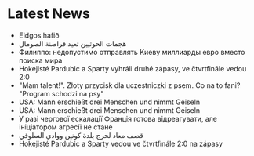 # Latest News
-  Eld­gos hafið
-  هجمات الحوثيين تعيد قراصنة الصومال
-  Филиппо: недопустимо отправлять Киеву миллиарды евро вместо поиска мира
-  Hokejisté Pardubic a Sparty vyhráli druhé zápasy, ve čtvrtfinále vedou 2:0
-  "Mam talent!". Złoty przycisk dla uczestniczki z psem. Co na to fani? "Program schodzi na psy"
-  USA: Mann erschießt drei Menschen und nimmt Geiseln
-  USA: Mann erschießt drei Menschen und nimmt Geiseln
-  У разі чергової ескалації Франція готова відреагувати, але ініціатором агресії не стане
-  قصف معاد لحرج بلدة كونين ووادي السلوقي
-  Hokejisté Pardubic a Sparty vedou ve čtvrtfinále 2:0 na zápasy
